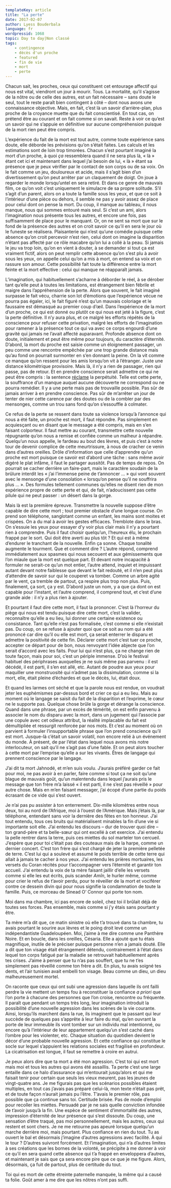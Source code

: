 ```yaml
---
templateKey: article
title: "La perte"
date: 2017-02-07
author: Lyess Bouderbala
language: fr
wordpressid: 1068
topic: Day to day|Non classé
tags:
    - contingence
    - décès d'un proche
    - featured
    - fin de vie
    - mort
    - perte
---
```


Chacun sait, les proches, ceux qui constituent cet entourage affectif qui nous est vital, viendront un jour à mourir. Tous. La mortalité, qu’il s’agisse de la nôtre ou de celle des autres, est un fait nécessaire – sans doute le seul, tout le reste paraît bien contingent à côté – dont nous avons une connaissance objective. Mais, en fait, c’est là un savoir d’arrière-plan, plus proche de la croyance muette que du fait conscientisé. En tout cas, on prétend être au courant et on fait comme si on savait. Reste à voir ce qu’est un savoir qui ne s’appuie en définitive sur aucune compréhension puisque de la mort rien peut être compris.

<p style="text-align: left;">L’expérience du fait de la mort est tout autre, comme toute expérience sans doute, elle déborde les prévisions qu’on s’était faites. Les calculs et les estimations sont de loin trop timorées. Chacun s’est pourtant imaginé la mort d’un proche, à quoi <em>ça </em>ressemblera quand il ne sera plus là, « là » étant cet ici et maintenant dans lequel j’ai besoin de lui, « là » étant sa présence que je peux vérifier par le contact de son corps ou de sa voix. On le fait comme un jeu, douloureux et acide, mais il s’agit bien d’un divertissement qu’on peut arrêter par un claquement de doigt. On joue à regarder le monde lorsqu’untel en sera retiré<em>. </em>Et dans ce genre de mauvais film, ce qu’on voit c’est uniquement le simulacre de sa propre solitude. S’il s’agit d’un parent, alors on a toute la famille sous les yeux, et que ce soit à l’intérieur d’une pièce ou dehors, il semble ne pas y avoir assez de place pour celui dont on pense la mort. Du coup, il manque au tableau, il nous manque, nous qui sommes entouré mais seul. Si c’est un ami, alors l’imagination nous présente tous les autres, et encore une fois, pas suffisamment de place pour le manquant. Or, on ne sent sa mort que sur le fond de la présence des autres et on croit savoir ce qu’il en sera le jour où le funeste se réalisera. Plaisanterie qui n’est qu’une comédie puisque cette absence qu’on croit percevoir n’est rien, celui dont on imagine la disparition n’étant pas affecté par ce rôle macabre qu’on lui a collé à la peau. Si jamais le jeu va trop loin, qu’on en vient à douter, à se demander si tout ça est vraiment fictif, alors on peut remplir cette absence qu’on s’est plu à avoir sous les yeux, on appelle celui qu’on a mis à mort, on entend sa voix et on rassure son amour. Cette possibilité fait toute la différence entre la mort feinte et la mort effective : celui qui manque ne réapparaît jamais.
<p style="text-align: left;">L’imagination, qui habituellement s’acharne à déborder le réel, à se dérober tant qu’elle peut à toutes les limitations, est étrangement bien fébrile et maigre dans l’appréhension de la perte. Alors que souvent, le fait imaginé surpasse le fait vécu, charrie son lot d’émotions que l’expérience vécue ne pourra pas égaler, ici, le fait figuré n’est qu’un mauvais coloriage et le faussaire est démasqué au premier coup d’œil. Dans l’expérience de la mort d’un proche, ce qui est donné ou plutôt ce qui nous est jeté à la figure, c’est la perte définitive. Il n’y aura plus, et ce malgré les efforts répétés de la conscience pour refuser cette privation, malgré les efforts de l’imagination pour ramener à la présence tout ce qui va avec ce corps engourdi d’une gravité qui jamais ne l’avait affecté auparavant. Profonde absence dont on doute, initialement et peut être même pour toujours, du caractère d’éternité. D’abord, la mort du proche est saisie comme un éloignement passager, un peu comme une rencontre empêchée par une trop grande distance mais qu’au fond on pourrait surmonter en s’en donnant la peine. On la vit comme ce manque qu’on ressent pour les amis lorsqu’on vit à l’étranger. Juste une distance kilométrique provisoire. Mais là, il n’y a rien de passager, rien qui passe, pas de retour. Et en prendre conscience serait admettre ce qui ne peut être compris : la sentence <u>réclame</u> la perpétuité. Telle est cette perte, la souffrance d’un manque auquel aucune découverte ne correspond ou ne pourra remédier. Il y a une perte mais pas de trouvaille possible. Pas sûr de jamais arriver à en prendre conscience. Pas sûr de m’arrêter un jour de tenter de nier cette carence par des doutes ou de la combler par des mensonges, comme un trou sans fond qu’on s’essouffle à colmater.
<p style="text-align: left;">Ce refus de la perte se ressent dans toute sa violence lorsqu’à l’annonce qui nous a été faite, un proche est mort, il faut répondre. Pas simplement en acquiesçant ou en disant que le message a été compris, mais en s’en faisant colporteur. Il faut mettre au courant, transmettre cette nouvelle répugnante qu’on nous a remise et confiée comme un malheur à répandre. Quelqu’un nous appelle, le fardeau au bout des lèvres, et puis c’est à notre tour de devenir complice de cette meurtrissure, à nous de cracher ce venin dans d’autres oreilles. Drôle d’information que celle d’apprendre qu’un proche est mort puisque ce savoir est d’abord une tâche : sans même avoir digéré le plat infâme, il faut le partager aussitôt. Pas de temps de repos. On pourrait se cacher derrière un faire-part, mais le caractère soudain de la brûlure interdit les « j’ai l’immense peine de t’annoncer … » qui vont souvent avec le mensonge d’une consolation « lorsqu’on pense qu’il ne souffrira plus ... ». Des formules tellement communes qu’elles ne disent rien de mon expérience propre de cette perte et qui, de fait, n’adoucissent pas cette pilule qui ne peut passer : un désert dans la gorge.
<p style="text-align: left;">Mais là est la première épreuve. Transmettre la nouvelle suppose d’être capable de dire cette mort ; tout premier obstacle d’une longue course. On prend son téléphone, sanglotant comme un enfant, les mains sont moites et crispées. On a du mal à avoir les gestes efficaces. Tremblote dans le bras. On s’essuie les yeux pour essayer d’y voir plus clair mais il n’y a pourtant rien à comprendre. Puis il faut choisir quelqu’un, l’heureux élu, le prochain frappé par le sort. Qui doit être averti au plus tôt ? Et qui est à même d’endurer le tranchant de la nouvelle. Enfin ça sonne. Chaque tonalité augmente le tourment. Que et comment dire ? L’autre répond, comprend immédiatement aux spasmes qui nous secouent et aux gémissements que l’on miaule que la mort est quelque part. Et devant notre incapacité à formuler ne serait-ce qu’un mot entier, l’autre attend, inquiet et impuissant autant devant notre faiblesse que devant le fait redouté, et il n’en peut plus d’attendre de savoir sur qui le couperet va tomber. Comme un arbre agité par le vent, ça tremble de partout, ça respire plus trop non plus. Puis, finalement, ça sort, ça y est. D’abord juste un nom, y a que ça dont on est capable pour l’instant, et l’autre comprend, il comprend tout, et c’est d’une grande aide : il n’y a plus rien à ajouter.
<p style="text-align: left;">Et pourtant il faut dire cette mort, il faut la prononcer. C’est là l’horreur du piège qui nous est tendu puisque dire cette mort, c’est la valider, reconnaître qu’elle a eu lieu, lui donner une certaine<em> </em>existence ou consistance. Tant qu’elle n’est pas formalisée, c’est comme si elle n’existait pas. Du coup, on se refuse à ajouter quoi que ce soit au nom qui a été prononcé car dire qu’il ou elle est mort, ça serait enterrer le disparu et admettre la positivité de cette fin. Déclarer cette mort c’est tuer ce proche, accepter ce départ pour de bon, nous renvoyant l’idée abjecte que l’on serait d’accord avec les faits. Pour lui qui n’est plus, ça ne change rien de toute façon, mais pour soi, c’est un périple immense. D’où le festival habituel des périphrases auxquelles je ne suis même pas parvenu : il est décédé, il est parti, il s’en est allé, etc. Autant de poudre aux yeux pour maquiller une monstruosité qui n’admet pas la dissimulation, comme si la mort, elle, était pleine d’échardes et que le décès, lui, était doux.
<p style="text-align: left;">Et quand les larmes ont séché et que la parole nous est rendue, on voudrait jeter les euphémismes par-dessus bord et crier ce qui a eu lieu. Mais au moment où le langage se saisit du fait de la disparition et l’exprime, le cœur ne le supporte pas. Quelque chose brûle la gorge et dérange la conscience. Quand dans une phrase, par un excès de témérité, on est enfin parvenu à associer le nom du disparu avec la mort, dans un jugement qui l’associe par une copule avec cet odieux attribut, la réalité implacable du fait est démultipliée et ressurgit renforcée par nos mots. Et c’est au moment où on parvient à formuler l’insupportable phrase que l’on prend conscience qu’il est mort. Jusque-là c’était un savoir volatil, non encore relié à un événement du monde. À présent, de par l’état dans lequel nous avons mis notre interlocuteur, on sait qu’il ne s’agit pas d’une fable. Et on peut alors toucher à cette mort par l’emprise qu’elle a sur les vivants. Êtres de langage qui prennent conscience par le langage.
<p style="text-align: left;">J’ai dit ta mort Jahnodé, et m’en suis voulu. J’aurais préféré garder ce fait pour moi, ne pas avoir à en parler, faire comme si tout ça ne soit qu’une blague de mauvais goût, qu’un malentendu dans lequel j’aurais pris le message que ton frère m’a laissé « il est parti, il ne s’est pas réveillé » pour autre chose. Mais en m’en faisant messager, j’ai écopé d’une partie du poids écrasant de ce vide qui s’est ouvert.
<p style="text-align: left;">Je n’ai pas pu assister à ton enterrement. Dix-mille kilomètres entre nous deux, toi au nord de l’Afrique, moi à l’ouest de l’Amérique. Mais j’étais là, par téléphone, entendant sans voir la dernière des fêtes en ton honneur. J’ai tout entendu, tous ces bruits qui matérialisent minables la fin d’une vie si importante soit elle. J’ai entendu les discours – dur de trouver quoi dire – ton grand-père et ta belle-sœur qui ont excellé à cet exercice. J’ai entendu la pelle rentrer dans la terre, puis ces miettes du sol marteler ton cercueil. J’espère que pour toi c’était pas des couteaux mais de la harpe, comme un dernier concert. C’est ton frère qui s’est chargé de jeter la première pelletée de terre. C’est lui qui a soulevé et assumé le poids terrible de cette terre qui allait à jamais te cacher à nos yeux. J’ai entendu les prières mortuaires, les versets du Coran récités pour t’accompagner vers l’éternité et garantir ton accueil. J’ai entendu la voix de ta mère faisant jaillir d’elle les versets comme si elle les eut écrits, puis scander <em>Amîn</em>, le hurler même, comme pour crier le refus de t’avoir perdu, pour te réveiller de la mort et vociférer contre ce dessein divin qui pour nous signifie la condamnation de toute la famille. Puis, ce morceau de Sinead O’ Connor qui porte ton nom.
<p style="text-align: left;">Moi dans ma chambre, ici pas encore de soleil, chez toi il brûlait déjà de toutes ses forces. Pas ensemble, mais comme si j’y étais sans pourtant y être.
<p style="text-align: left;">Ta mère m’a dit que, ce matin sinistre où elle t’a trouvé dans ta chambre, tu avais pourtant le sourire aux lèvres et le poing droit levé comme un indépendantiste Guadeloupéen. Moi, j’aime à me dire comme une Panthère Noire. Et en boucle, dans les oreilles, Césaria. Elle a ajouté que tu étais magnifique, inutile de le préciser puisque personne n’en a jamais douté. Elle a dit que ton visage était étrangement détendu, contrairement à l’état dans lequel ton corps fatigué par la maladie se retrouvait habituellement après tes crises. J’aime à penser que tu n’as pas souffert, que tu ne t’es simplement pas réveillé comme ton frère a dit. En plus, tu avais soigné tes dents, et l’air tunisien avait embelli ton visage. Beau comme un dieu, un dieu malheureusement mortel.
<p style="text-align: left;">On raconte que ceux qui ont subi une agression dans laquelle ils ont failli perdre la vie mettent un temps fou à reconstituer la confiance <em>a priori </em>que l’on porte à chacune des personnes que l’on croise, rencontre ou fréquente. Il paraît que pendant un temps très long, leur imagination introduit la possibilité d’une nouvelle agression dans les scènes de la vie courante. Ainsi, lorsqu’ils marchent dans la rue, ils imaginent que le passant qui leur succède de quelques pas s’apprête à leur faire du mal, qu’en ouvrant la porte de leur immeuble ils vont tomber sur un individu mal intentionné, ou encore qu’à l’intérieur de leur appartement quelqu’un s’est caché dans l’ombre pour les violenter, etc. Chaque situation du quotidien devient le décor d’une probable nouvelle agression. Et cette confiance qui constitue le socle sur lequel s’appuient les relations sociales est fragilisé en profondeur. La cicatrisation est longue, il faut se remettre à croire en autrui.
<p style="text-align: left;">Je peux alors dire que ta mort a été mon agression. C’est toi qui est mort mais moi et tous les autres qui avons été assaillis. Ta perte c’est une large entaille dans ce halo d’assurance qui m’entourait jusqu’alors et qui me faisait tenir pour certain que seuls les vieux meurent, pas les jeunes de vingt-quatre ans. Je me figurais pas que les scénarios possibles étaient multiples, en tout cas j’avais pas préparé celui-là, mon texte n’était pas prêt, et de toute façon n’aurait jamais pu l’être. T’avais le premier rôle, pas possible que ça continue sans toi. Certitude brisée. Pas de mode d’emploi pour recoller les miettes. Persuadé par je ne sais quelle conviction infondée de t’avoir jusqu’à la fin. Une espèce de sentiment d’immortalité des autres, impression d’éternité de leur présence qui s’est dissoute. Du coup, une sensation d’être traqué, pas moi personnellement, mais les autres, ceux qui restent et sont chers. Je ne me retourne pas apeuré lorsque quelqu’un marche derrière moi, mais pourtant. Plus confiance en rien du tout. Tu as ouvert le bal et désormais j’imagine d’autres agressions avec facilité. À qui le tour ? D’autres suivront forcément. Et l’imagination, qui n’a d’autres limites à ses créations que les bornes de la volonté, se précipite à me donner à voir ce qu’il en sera quand cette absence qui t’a frappé en enveloppera d’autres, et maintenant je sais que ça sera encore pire que ce que je me figure. Alors, désormais, ça fuit de partout, plus de certitude du tout.
<p style="text-align: left;">Toi qui es mort de cette étreinte paternelle manquée, la même qui a causé ta folie. Goût amer à me dire que les nôtres n’ont pas suffi.
 
